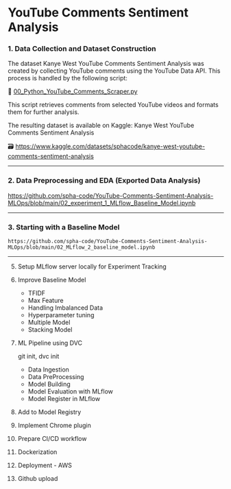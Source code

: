 # YouTube Comments Sentiment Analysis

 ### 1. Data Collection and Dataset Construction

The dataset Kanye West YouTube Comments Sentiment Analysis was created by collecting YouTube comments using the YouTube Data API. This process is handled by the following script:

📄 [00_Python_YouTube_Comments_Scraper.py](https://github.com/spha-code/YouTube-Comments-Sentiment-Analysis-MLOps/blob/main/00_YouTube_Comments_Scraper.py)

This script retrieves comments from selected YouTube videos and formats them for further analysis.

The resulting dataset is available on Kaggle:
Kanye West YouTube Comments Sentiment Analysis

🗃️ https://www.kaggle.com/datasets/sphacode/kanye-west-youtube-comments-sentiment-analysis

-----

 ### 2. Data Preprocessing and EDA (Exported Data Analysis)

 https://github.com/spha-code/YouTube-Comments-Sentiment-Analysis-MLOps/blob/main/02_experiment_1_MLflow_Baseline_Model.ipynb

-----

 ### 3. Starting with a Baseline Model

    https://github.com/spha-code/YouTube-Comments-Sentiment-Analysis-MLOps/blob/main/02_MLflow_2_baseline_model.ipynb

-----
 
 5. Setup MLflow server locally for Experiment Tracking

 
 
 6. Improve Baseline Model
     - TFIDF
     - Max Feature
     - Handling Imbalanced Data
     - Hyperparameter tuning
     - Multiple Model
     - Stacking Model
       
  7. ML Pipeline using DVC

     git init, dvc init
     
     - Data Ingestion
     - Data PreProcessing
     - Model Building
     - Model Evaluation with MLflow
     - Model Register in MLflow
       
  8. Add to Model Registry
  9. Implement Chrome plugin
  10. Prepare CI/CD workflow
  11. Dockerization
  12. Deployment - AWS
  13. Github upload
